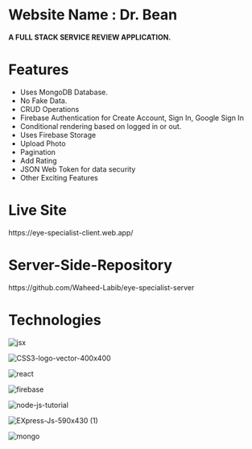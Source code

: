 <h1>Website Name : Dr. Bean</h1>
<b>A FULL STACK SERVICE REVIEW APPLICATION.</b>

<h1>Features</h1>
<ul>
  <li>Uses MongoDB Database.</li>
  <li>No Fake Data.</li>
  <li>CRUD Operations</li>
  <li>Firebase Authentication for Create Account, Sign In, Google Sign In</li>
  <li>Conditional rendering based on logged in or out.</li>
  <li>Uses Firebase Storage</li>
  <li>Upload Photo</li>
  <li>Pagination</li>
  <li>Add Rating</li>
  <li>JSON Web Token for data security</li>
  <li>Other Exciting Features</li>
</ul>

<h1>Live Site</h1>
https://eye-specialist-client.web.app/

<h1>Server-Side-Repository</h1>
https://github.com/Waheed-Labib/eye-specialist-server

<h1>Technologies</h1>

![jsx](https://github.com/Waheed-Labib/eye-specialist-client/assets/108469789/0fc3b19a-666f-4045-884c-3df3009038cb) 

![CSS3-logo-vector-400x400](https://github.com/Waheed-Labib/eye-specialist-client/assets/108469789/d23afa08-f7aa-42ff-9c74-d6f28343f04a)

![react](https://github.com/Waheed-Labib/eye-specialist-client/assets/108469789/22c6c25a-f406-47f6-a732-b3bfe6dfd6d6)

![firebase](https://github.com/Waheed-Labib/eye-specialist-client/assets/108469789/ecffae5b-a811-4ff6-a459-f16192c06292)

![node-js-tutorial](https://github.com/Waheed-Labib/eye-specialist-client/assets/108469789/9efab7c6-2013-4715-b056-365e1d75d422)

![EXpress-Js-590x430 (1)](https://github.com/Waheed-Labib/eye-specialist-client/assets/108469789/56837404-f44c-4f67-af5c-639d96c6b8da)

![mongo](https://github.com/Waheed-Labib/eye-specialist-client/assets/108469789/1f9cca71-3155-4dc4-bc60-0254a8f54df7)


